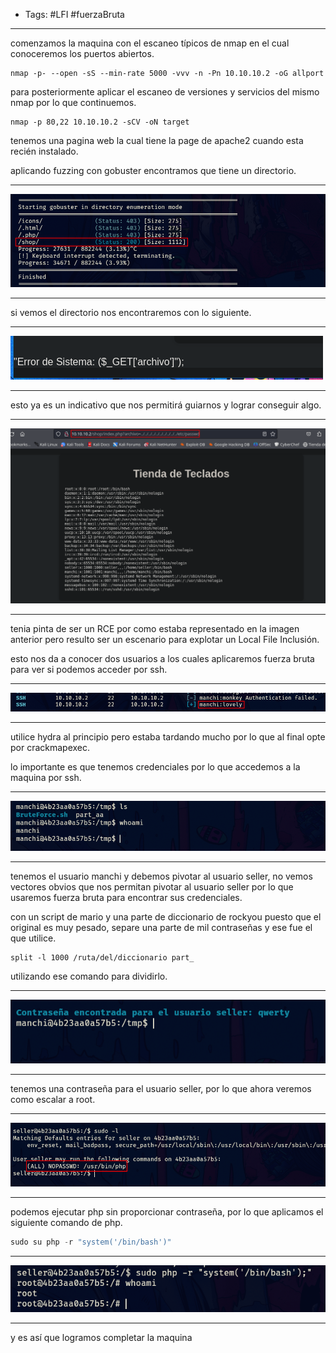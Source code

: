 - Tags: #LFI #fuerzaBruta 
______
comenzamos la maquina con el escaneo típicos de nmap en el cual conoceremos los puertos abiertos.

```
nmap -p- --open -sS --min-rate 5000 -vvv -n -Pn 10.10.10.2 -oG allport
```

para posteriormente aplicar el escaneo de versiones y servicios del mismo nmap por lo que continuemos.

```
nmap -p 80,22 10.10.10.2 -sCV -oN target 
```

tenemos una pagina web la cual tiene la page de apache2 cuando esta recién instalado.

aplicando fuzzing con gobuster encontramos que tiene un directorio. 
_____
![](attachment/635f02711349a7dc75e9a6c0c9d958db.png)
______
si vemos el directorio nos encontraremos con lo siguiente.
_____
![](attachment/090ea416651a5672d9ebf061adb81c62.png)
_____
esto ya es un indicativo que nos permitirá guiarnos y lograr conseguir algo. 
____
![](attachment/89b8cbfc7ae230f976f3ca22c0886571.png)
______
tenia pinta de ser un RCE por como estaba representado en la imagen anterior pero resulto ser un escenario para explotar un Local File Inclusión.

esto nos da a conocer dos usuarios a los cuales aplicaremos fuerza bruta para ver si podemos acceder por ssh.
_____
![](attachment/d4f58c694141aee469b7ef81d1345311.png)
____
utilice hydra al principio pero estaba tardando mucho por lo que al final opte por crackmapexec. 

lo importante es que tenemos credenciales por lo que accedemos a la maquina por ssh.
____
![](attachment/d1201232356bf2eac2638d5a799187f7.png)
______
tenemos el usuario manchi y debemos pivotar al usuario seller, no vemos vectores obvios que nos permitan pivotar al usuario seller por lo que usaremos fuerza bruta para encontrar sus credenciales.

con un script de mario y una parte de diccionario de rockyou puesto que el original es muy pesado, separe una parte de mil contraseñas y ese fue el que utilice.

```shell
split -l 1000 /ruta/del/diccionario part_
```

utilizando ese comando para dividirlo.
____
![](attachment/d0469c695c5a7419482256fcd235fb7c.png)
_____
tenemos una contraseña para el usuario seller, por lo que ahora veremos como escalar a root.
____
![](attachment/f24f83b759b606af661ddd69ff81cb1a.png)
_____
podemos ejecutar php sin proporcionar contraseña, por lo que aplicamos el siguiente comando de php.

```php
sudo su php -r "system('/bin/bash')"
```

____
![](attachment/27b9c5c926f33971138301a2b8fd2149.png)
____
y es así que logramos completar la maquina 